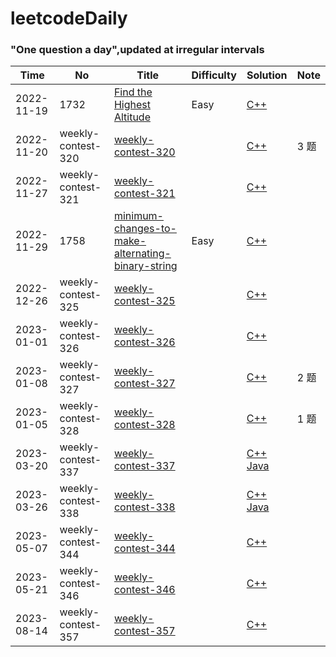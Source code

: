 leetcodeDaily
========

### "One question a day",updated at irregular intervals

| Time | No | Title | Difficulty | Solution | Note |
| ---- | -- | ----- | ---------- | -------- | ---- |
| 2022-11-19 | 1732 | [Find the Highest Altitude](https://leetcode.cn/problems/find-the-highest-altitude/) | Easy | [C++](./src/Find_the_Highest_Altitude/solution.cpp) | |
| 2022-11-20 | weekly-contest-320 | [weekly-contest-320](https://leetcode.cn/contest/weekly-contest-320/) | | [C++](./src/weekly-contest-320/solution.cpp) | 3 题 |
| 2022-11-27 | weekly-contest-321 | [weekly-contest-321](https://leetcode.cn/contest/weekly-contest-321/) | |[C++](./src/weekly-contest-321/solution.cpp) | |
| 2022-11-29 | 1758 | [minimum-changes-to-make-alternating-binary-string](https://leetcode.cn/problems/minimum-changes-to-make-alternating-binary-string/) | Easy | [C++](./src/1758/solution.cpp) | | 
| 2022-12-26 | weekly-contest-325 | [weekly-contest-325](https://leetcode.cn/contest/weekly-contest-325/) | |[C++](./src/weekly-contest-325/solution.cpp) | |
| 2023-01-01 | weekly-contest-326 | [weekly-contest-326](https://leetcode.cn/contest/weekly-contest-326/) | |[C++](./src/weekly-contest-326/solution.cpp) | |
| 2023-01-08 | weekly-contest-327 | [weekly-contest-327](https://leetcode.cn/contest/weekly-contest-327/) | |[C++](./src/weekly-contest-327/solution.cpp) | 2 题 |
| 2023-01-05 | weekly-contest-328 | [weekly-contest-328](https://leetcode.cn/contest/weekly-contest-328/) | |[C++](./src/weekly-contest-328/solution.cpp) | 1 题 |
| 2023-03-20 | weekly-contest-337 | [weekly-contest-337](https://leetcode.cn/contest/weekly-contest-337/) | |[C++](./src/weekly-contest-337/solution.cpp) [Java](./src/weekly-contest-337/solution.cpp)| |
| 2023-03-26 | weekly-contest-338 | [weekly-contest-338](https://leetcode.cn/contest/weekly-contest-338/) | |[C++](./src/weekly-contest-338/solution.cpp) [Java](./src/weekly-contest-338/solution.java)| |
| 2023-05-07 | weekly-contest-344 | [weekly-contest-344](https://leetcode.cn/contest/weekly-contest-344/) | |[C++](./src/weekly-contest-344/solution.cpp)|
| 2023-05-21 | weekly-contest-346 | [weekly-contest-346](https://leetcode.cn/contest/weekly-contest-346/) | |[C++](./src/weekly-contest-346/solution.cpp)|
| 2023-08-14 | weekly-contest-357 | [weekly-contest-357](https://leetcode.cn/contest/weekly-contest-357/) | |[C++](./src/weekly-contest-357/solution.cpp)|